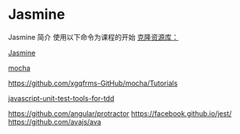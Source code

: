 # Jasmine

Jasmine 简介
使用以下命令为课程的开始 
[克隆资源库：](https://github.com/udacity/ud549)

[Jasmine](http://jasmine.github.io/)

[mocha](https://mochajs.org/)

https://github.com/xgqfrms-GitHub/mocha/Tutorials

[javascript-unit-test-tools-for-tdd](http://stackoverflow.com/questions/300855/javascript-unit-test-tools-for-tdd)



https://github.com/angular/protractor
https://facebook.github.io/jest/
https://github.com/avajs/ava
